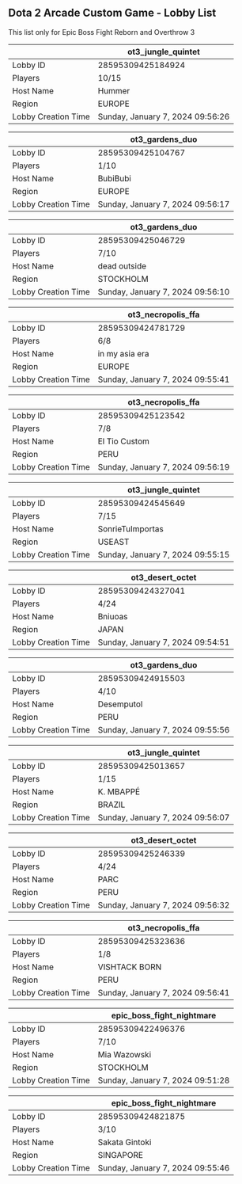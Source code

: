 ## Dota 2 Arcade Custom Game - Lobby List

This list only for Epic Boss Fight Reborn and Overthrow 3

|  | ot3_jungle_quintet |
| ------ | ------ |
| Lobby ID | 28595309425184924 |
| Players | 10/15 |
| Host Name | Hummer |
| Region | EUROPE |
| Lobby Creation Time | Sunday, January 7, 2024 09:56:26 |


|  | ot3_gardens_duo |
| ------ | ------ |
| Lobby ID | 28595309425104767 |
| Players | 1/10 |
| Host Name | BubiBubi |
| Region | EUROPE |
| Lobby Creation Time | Sunday, January 7, 2024 09:56:17 |


|  | ot3_gardens_duo |
| ------ | ------ |
| Lobby ID | 28595309425046729 |
| Players | 7/10 |
| Host Name | dead outside |
| Region | STOCKHOLM |
| Lobby Creation Time | Sunday, January 7, 2024 09:56:10 |


|  | ot3_necropolis_ffa |
| ------ | ------ |
| Lobby ID | 28595309424781729 |
| Players | 6/8 |
| Host Name | in my asia era |
| Region | EUROPE |
| Lobby Creation Time | Sunday, January 7, 2024 09:55:41 |


|  | ot3_necropolis_ffa |
| ------ | ------ |
| Lobby ID | 28595309425123542 |
| Players | 7/8 |
| Host Name | El Tio Custom |
| Region | PERU |
| Lobby Creation Time | Sunday, January 7, 2024 09:56:19 |


|  | ot3_jungle_quintet |
| ------ | ------ |
| Lobby ID | 28595309424545649 |
| Players | 7/15 |
| Host Name | SonrieTuImportas |
| Region | USEAST |
| Lobby Creation Time | Sunday, January 7, 2024 09:55:15 |


|  | ot3_desert_octet |
| ------ | ------ |
| Lobby ID | 28595309424327041 |
| Players | 4/24 |
| Host Name | Bniuoas |
| Region | JAPAN |
| Lobby Creation Time | Sunday, January 7, 2024 09:54:51 |


|  | ot3_gardens_duo |
| ------ | ------ |
| Lobby ID | 28595309424915503 |
| Players | 4/10 |
| Host Name | Desemputol |
| Region | PERU |
| Lobby Creation Time | Sunday, January 7, 2024 09:55:56 |


|  | ot3_jungle_quintet |
| ------ | ------ |
| Lobby ID | 28595309425013657 |
| Players | 1/15 |
| Host Name | K. MBAPPÉ |
| Region | BRAZIL |
| Lobby Creation Time | Sunday, January 7, 2024 09:56:07 |


|  | ot3_desert_octet |
| ------ | ------ |
| Lobby ID | 28595309425246339 |
| Players | 4/24 |
| Host Name | PARC |
| Region | PERU |
| Lobby Creation Time | Sunday, January 7, 2024 09:56:32 |


|  | ot3_necropolis_ffa |
| ------ | ------ |
| Lobby ID | 28595309425323636 |
| Players | 1/8 |
| Host Name | VISHTACK BORN |
| Region | PERU |
| Lobby Creation Time | Sunday, January 7, 2024 09:56:41 |


|  | epic_boss_fight_nightmare |
| ------ | ------ |
| Lobby ID | 28595309422496376 |
| Players | 7/10 |
| Host Name | Mia Wazowski |
| Region | STOCKHOLM |
| Lobby Creation Time | Sunday, January 7, 2024 09:51:28 |


|  | epic_boss_fight_nightmare |
| ------ | ------ |
| Lobby ID | 28595309424821875 |
| Players | 3/10 |
| Host Name | Sakata Gintoki |
| Region | SINGAPORE |
| Lobby Creation Time | Sunday, January 7, 2024 09:55:46 |


